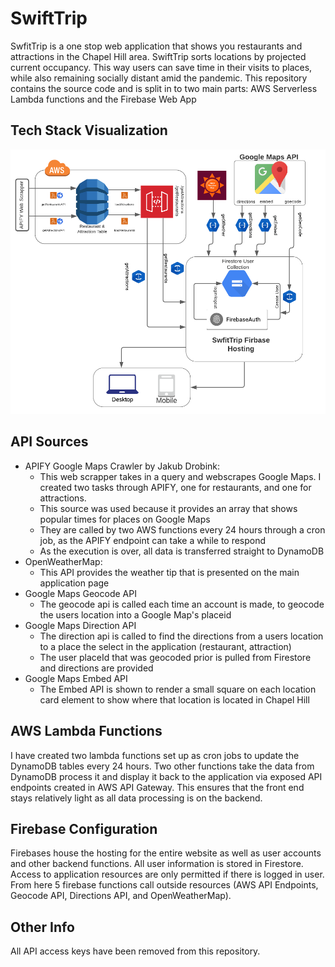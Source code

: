 # SwiftTrip

SwfitTrip is a one stop web application that shows you restaurants and attractions in the Chapel Hill area. SwiftTrip sorts locations by projected current occupancy. This way users can save time in their visits to places, while also remaining socially distant amid the pandemic. This repository contains the source code and is split in to two main parts: AWS Serverless Lambda functions and the Firebase Web App

## Tech Stack Visualization

![Tech Stack](techstack.png)

## API Sources
- APIFY Google Maps Crawler by Jakub Drobink:
  - This web scrapper takes in a query and webscrapes Google Maps. I created two tasks through APIFY, one for restaurants, and one for attractions.
  - This source was used because it provides an array that shows popular times for places on Google Maps
  - They are called by two AWS functions every 24 hours through a cron job, as the APIFY endpoint can take a while to respond
  - As the execution is over, all data is transferred straight to DynamoDB
- OpenWeatherMap:
  - This API provides the weather tip that is presented on the main application page
- Google Maps Geocode API
  - The geocode api is called each time an account is made, to geocode the users location into a Google Map's placeid
- Google Maps Direction API
  - The direction api is called to find the directions from a users location to a place the select in the application  (restaurant, attraction)
  - The user placeId that was geocoded prior is pulled from Firestore and directions are provided
- Google Maps Embed API
  - The Embed API is shown to render a small square on each location card element to show where that location is located in Chapel Hill

## AWS Lambda Functions
I have created two lambda functions set up as cron jobs to update the DynamoDB tables every 24 hours. Two other functions take the data from DynamoDB process it and display it back to the application via exposed API endpoints created in AWS API Gateway. This ensures that the front end stays relatively light as all data processing is on the backend.

## Firebase Configuration
Firebases house the hosting for the entire website as well as user accounts and other backend functions. All user information is stored in Firestore. Access to application resources are only permitted if there is logged in user. From here 5 firebase functions call outside resources (AWS API Endpoints, Geocode API, Directions API, and OpenWeatherMap).

## Other Info
All API access keys have been removed from this repository.